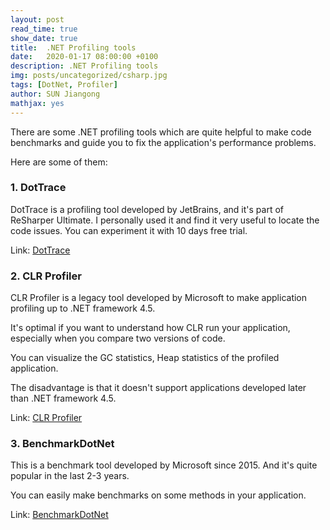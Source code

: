 ```yaml
---
layout: post
read_time: true
show_date: true
title:  .NET Profiling tools
date:   2020-01-17 08:00:00 +0100
description: .NET Profiling tools
img: posts/uncategorized/csharp.jpg
tags: [DotNet, Profiler]
author: SUN Jiangong
mathjax: yes
---
```


There are some .NET profiling tools which are quite helpful to make code benchmarks and guide you to fix the application's performance problems.

Here are some of them:

### 1. DotTrace

DotTrace is a profiling tool developed by JetBrains, and it's part of ReSharper Ultimate.
I personally used it and find it very useful to locate the code issues.
You can experiment it with 10 days free trial.

Link: [DotTrace](https://www.jetbrains.com/profiler/)

<!--more-->

### 2. CLR Profiler

CLR Profiler is a legacy tool developed by Microsoft to make application profiling up to .NET framework 4.5.

It's optimal if you want to understand how CLR run your application, especially when you compare two versions of code.

You can visualize the GC statistics, Heap statistics of the profiled application. 

The disadvantage is that it doesn't support applications developed later than .NET framework 4.5.


Link: [CLR Profiler](https://github.com/microsoftarchive/clrprofiler/releases)


### 3. BenchmarkDotNet

This is a benchmark tool developed by Microsoft since 2015. And it's quite popular in the last 2-3 years.

You can easily make benchmarks on some methods in your application.

Link: [BenchmarkDotNet](https://github.com/dotnet/BenchmarkDotNet/releases)

